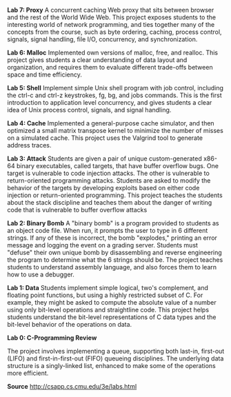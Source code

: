 
**Lab 7: Proxy**
A concurrent caching Web proxy that sits between browser and the rest of the World Wide Web. This project exposes students to the interesting world of network programming, and ties together many of the concepts from the course, such as byte ordering, caching, process control, signals, signal handling, file I/O, concurrency, and synchronization.

**Lab 6: Malloc**
Implemented own versions of malloc, free, and realloc. This project gives students a clear understanding of data layout and organization, and requires them to evaluate different trade-offs between space and time efficiency.  

**Lab 5: Shell**
Implement simple Unix shell program with job control, including the ctrl-c and ctrl-z keystrokes, fg, bg, and jobs commands. This is the first introduction to application level concurrency, and gives students a clear idea of Unix process control, signals, and signal handling.

**Lab 4: Cache**
Implemented a general-purpose cache simulator, and then optimized a small matrix transpose kernel to minimize the number of misses on a simulated cache. This project uses the Valgrind tool to generate address traces.

**Lab 3: Attack**
Students are given a pair of unique custom-generated x86-64 binary executables, called targets, that have buffer overflow bugs. One target is vulnerable to code injection attacks. The other is vulnerable to return-oriented programming attacks. Students are asked to modify the behavior of the targets by developing exploits based on either code injection or return-oriented programming. This project teaches the students about the stack discipline and teaches them about the danger of writing code that is vulnerable to buffer overflow attacks

**Lab 2: Binary Bomb**
A "binary bomb" is a program provided to students as an object code file. When run, it prompts the user to type in 6 different strings. If any of these is incorrect, the bomb "explodes," printing an error message and logging the event on a grading server. Students must "defuse" their own unique bomb by disassembling and reverse engineering the program to determine what the 6 strings should be. The project teaches students to understand assembly language, and also forces them to learn how to use a debugger.

**Lab 1: Data**
Students implement simple logical, two's complement, and floating point functions, but using a highly restricted subset of C. For example, they might be asked to compute the absolute value of a number using only bit-level operations and straightline code. This project helps students understand the bit-level representations of C data types and the bit-level behavior of the operations on data.

**Lab 0: C-Programming Review**

The project involves implementing a queue, supporting both last-in, first-out (LIFO) and first-in-first-out (FIFO)
queueing disciplines. The underlying data structure is a singly-linked list, enhanced to make some of the
operations more efficient.

**Source**
http://csapp.cs.cmu.edu/3e/labs.html

